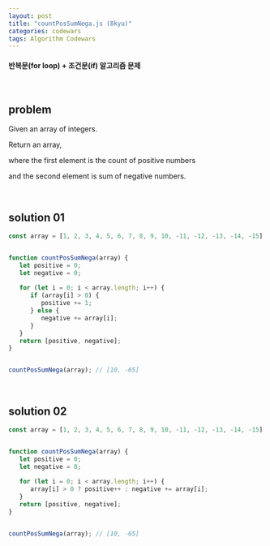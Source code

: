 ```yaml
---
layout: post
title: "countPosSumNega.js (8kyu)"
categories: codewars
tags: Algorithm Codewars
---
```


#### 반복문(for loop) + 조건문(if) 알고리즘 문제

<br>

## problem

Given an array of integers.

Return an array,

where the first element is the count of positive numbers

and the second element is sum of negative numbers.

<br>

## solution 01

```javascript
const array = [1, 2, 3, 4, 5, 6, 7, 8, 9, 10, -11, -12, -13, -14, -15];


function countPosSumNega(array) {
   let positive = 0;
   let negative = 0;
   
   for (let i = 0; i < array.length; i++) {
      if (array[i] > 0) {
         positive += 1;
      } else {
         negative += array[i];
      }
   }
   return [positive, negative];
}


countPosSumNega(array);	// [10, -65]
```

<br>

## solution 02

```javascript
const array = [1, 2, 3, 4, 5, 6, 7, 8, 9, 10, -11, -12, -13, -14, -15];


function countPosSumNega(array) {
   let positive = 0;
   let negative = 0;
   
   for (let i = 0; i < array.length; i++) {
      array[i] > 0 ? positive++ : negative += array[i];
   }
   return [positive, negative];
}


countPosSumNega(array);	// [10, -65]
```

